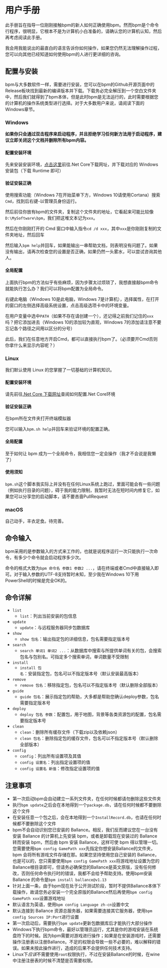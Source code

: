 # 用户手册

此手册旨在指导一位刚刚接触bpm的新人如何正确使用bpm。然而bpm是个命令行程序，很明显，它根本不是为计算机小白准备的，请确认您的计算机认知，然后再考虑阅读此手册。

我会用我能说出的最直白的语言告诉你如何操作，如果您仍然无法理解操作过程，您可以向其他已经知道如何使用bpm的人进行更详细的咨询。

## 配置与安装

bpm与大多数软件一样，需要进行安装，您可以在bpm的Github开源页面中的Release板块找到最新的编译版本并下载。下载务必完全解压到一个空白文件夹中，然后我们就得到了bpm本体，但是此时bpm是无法运行的，此时需要根据您的计算机的操作系统类型进行选择。对于大多数用户来说，请阅读下面的Windows章节。

### Windows

**如果你只会通过双击程序来启动程序，并且拒绝学习任何新方法用于启动程序，建议立即关闭这个文档并删除所有bpm内容。**

#### 配置安装环境

先来安装安装环境，[点击这里](https://dotnet.microsoft.com/download)前往.Net Core下载网址，并下载对应的 Windows 安装包（下载 Runtime 即可）

#### 验证安装正确

使用搜索功能（Windows 7在开始菜单下方，Windows 10请使用Cortana）搜索`Cmd`，找到后右键-以管理员身份运行。

然后前往你放有bpm的文件夹，复制这个文件夹的地址，它看起来可能比较像`D:\MySoftware\bpm`，我们把这堆文本记为`xxx`。

然后在你刚刚打开的 Cmd 窗口中输入指令`cd /d xxx`，其中`xxx`是你刚刚复制的文件夹地址，然后回车

然后输入`bpm help`并回车，如果能输出一串帮助文档，则表明没有问题了。如果没有输出，请再次检查您的设置是否正确，如果仍然一头雾水，可以尝试咨询其他人。

#### 全局配置

上面执行bpm的方法似乎有些麻烦，因为步骤太过烦琐了，我想直接敲bpm命令就能执行怎么办？我们可以将bpm配置为全局命令。

右键此电脑（Windows 10是此电脑，Windows 7是计算机），选择属性，在打开的窗口的左侧选择高级系统设置，点击高级选项卡中的环境变量。

在用户变量中选中`PATH`（如果不存在请创建一个），还记得之前我们记住的`xxx`吗？把它添加进去（Windows 10的添加较为直观，Windows 7的添加请注意不要忘记各个路径之间用以区分的分号）

此后，我们在任意地方开启Cmd，都可以直接执行bpm了。（必须要开Cmd否则你拿什么来显示内容呢？）

### Linux

我们默认使用 Linux 的您掌握了一切基础的计算机知识。

#### 配置安装环境

请先前往[.Net Core 下载网址](https://dotnet.microsoft.com/download)查阅如何配置.Net Core环境

#### 验证安装正确

在bpm所在文件夹打开终端模拟器

您可以输入`bpm.sh help`并回车来验证环境的配置正确。

#### 全局配置

至于如何让 bpm 成为一个全局命令，我相信您一定会操作（我才不会说是我懒了）

#### 使用须知

`bpm.sh`这个脚本我实际上并没有在任何Linux系统上跑过，里面可能会有一些问题（例如执行目录的问题），碍于我的能力限制，我暂时无法在短时间内修复它，如果您可以分享您的启动脚本，请不要吝啬PullRequest

### macOS

自己动手，丰衣足食。待完善。

## 命令输入

bpm采用的是参数输入的方式来工作的，也就是说程序运行一次只能执行一次命令，有多少个命令就会启动程序多少次。

命令的格式大致为`bpm 命令名 参数1 参数2 ...`，请在终端或者Cmd中直接输入即可。对于输入参数的UTF-8支持暂时未知，至少我在Windows 10下用PowerShell的时候是完全OK的。

## 命令详解

* `list`
  - `list`：列出当前安装的包信息
* `update`
  - `update`：与远程服务器同步包数据库
* `show`
  - `show 包名`：输出指定包的详细信息，包名需要指定版本号
* `search`
  - `search 单词1 单词2 ...`：从数据库中搜索与所提供单词有关的包，会搜索包名与包别名。可指定多个搜索单词，单词数量不受限制
* `install`
  - `install 包名`：安装指定包，包名可以不指定版本号（默认安装最高版本）
* `remove`
  - `remove 包名`：移除指定包，包名可以不指定版本号（默认删除全部版本）
* `guide`
  - `guide 包名`：展示指定包的帮助，大多都是帮助您确认deploy参数，包名需要指定版本号
* `deploy`
  - `deploy 包名 参数`：配置包，用于地图，背景等各类资源包的配置，包名需要指定版本号
* `clean`
  - `clean`：删除所有缓存文件（下载zip以及依赖json）
  - `clean 包名`：删除指定包的缓存文件，包名可以不指定版本号（默认删除全部版本）
* `config`
  - `config`：列出所有设置项及其值
  - `config 设置名`：列出指定设置项的值
  - `config 设置名 新值`：修改指定设置项的值

## 注意事项

* 第一次启动bpm会自动建立一系列文件夹，在任何时候都请勿删除这些文件夹
* 执行`bpm update`之后会在本地得到一个`package.db`，请在任何时候都不要删除这个文件
* 在安装任意一个包之后，会在本地得到一个`InstallRecord.db`，也请在任何时候都不要删除这个文件
* bpm不会自动识别您已安装的 Ballance。相反，我们反而建议您在一台没有安装 Ballance 的计算机上先安装 bpm，或者是卸载现在安装过的 Ballance 转而安装 bpm，然后由 bpm 安装 Ballance，这样可使 bpm 得以管理一切。您需要使用`bpm config GamePath xxx`先指定你想安装Ballance的文件夹，bpm 会将所有游戏文件存储在那。如果您坚持使用您自己安装的 Ballance，也是可以的，您只需要使用`bpm config GamePath xxx`将游戏地址设置为您的Ballance根目录即可，但请务必确保您的Ballance是英文原版，没有任何修改，否则任何命令执行时的错误，我都不会给予帮助支持。使用bpm安装 Ballance 的命令是`bpm install ballance@v1.13`
* 针对上面一条，由于bpm现在处于公开测试阶段，暂时不提供Ballance本体下载操作，故请您务必安装一个完全原版的Ballance然后再使用`bpm config GamePath xxx`设置游戏地址
* 默认语言为英语，使用`bpm config Language zh-cn`设置中文
* 默认连接到 Ballance 资源总服务器，如果需要连接其它服务器，使用`bpm config Sources IP:Port`进行设置
* 第一次启动后，需要执行`bpm update`更新包数据库后才能执行大部分操作
* Windows下执行bpm命令，最好以管理员运行，尤其是你的游戏安装在系统盘符下的时候。因为bpm需要对游戏进行操作；如果是在安装游戏时，还需要操作注册表以注册Ballance。不足的权限会导致一些不必要的，难以解释的错误。如果未按此操作进行，造成的后果不会提供任何技术支持。
* Linux下*应该*不需要使用`root`权限执行，不过在安装Ballance的时候，在wine中注册注册表的时候不清楚是否需要权限。
